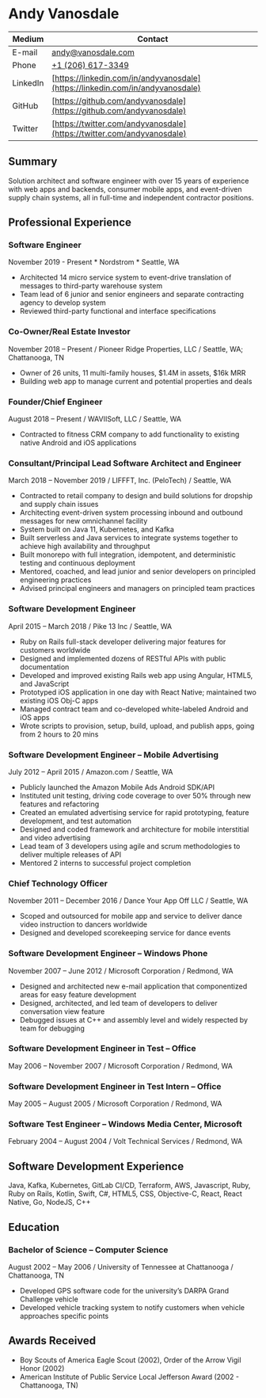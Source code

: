 # Andy Vanosdale

| Medium   | Contact                                                                        |
| -------- | ------------------------------------------------------------------------------ |
| E-mail   | [andy@vanosdale.com](mailto:andy@vanosdale.com)                                |
| Phone    | [+1 (206) 617-3349](tel:+12066173349)                                          |
| LinkedIn | [https://linkedin.com/in/andyvanosdale](https://linkedin.com/in/andyvanosdale) |
| GitHub   | [https://github.com/andyvanosdale](https://github.com/andyvanosdale)           |
| Twitter  | [https://twitter.com/andyvanosdale](https://twitter.com/andyvanosdale)         |

## Summary

Solution architect and software engineer with over 15 years of experience with web apps and backends, consumer mobile apps, and event-driven supply chain systems, all in full-time and independent contractor positions.

## Professional Experience

### Software Engineer

November 2019 - Present * Nordstrom * Seattle, WA

* Architected 14 micro service system to event-drive translation of messages to third-party warehouse system
* Team lead of 6 junior and senior engineers and separate contracting agency to develop system
* Reviewed third-party functional and interface specifications

### Co-Owner/Real Estate Investor

November 2018 – Present / Pioneer Ridge Properties, LLC / Seattle, WA; Chattanooga, TN

*	Owner of 26 units, 11 multi-family houses, $1.4M in assets, $16k MRR
*	Building web app to manage current and potential properties and deals

### Founder/Chief Engineer

August 2018 – Present / WAVIISoft, LLC / Seattle, WA

*	Contracted to fitness CRM company to add functionality to existing native Android and iOS applications

### Consultant/Principal Lead Software Architect and Engineer

March 2018 – November 2019 / LIFFFT, Inc. (PeloTech) / Seattle, WA

*	Contracted to retail company to design and build solutions for dropship and supply chain issues
*	Architecting event-driven system processing inbound and outbound messages for new omnichannel facility
*	System built on Java 11, Kubernetes, and Kafka
*	Built serverless and Java services to integrate systems together to achieve high availability and throughput
*	Built monorepo with full integration, idempotent, and deterministic testing and continuous deployment
*	Mentored, coached, and lead junior and senior developers on principled engineering practices
*	Advised principal engineers and managers on principled team practices

### Software Development Engineer

April 2015 – March 2018 / Pike 13 Inc / Seattle, WA

*	Ruby on Rails full-stack developer delivering major features for customers worldwide
*	Designed and implemented dozens of RESTful APIs with public documentation
*	Developed and improved existing Rails web app using Angular, HTML5, and JavaScript
*	Prototyped iOS application in one day with React Native; maintained two existing iOS Obj-C apps
*	Managed contract team and co-developed white-labeled Android and iOS apps
*	Wrote scripts to provision, setup, build, upload, and publish apps, going from 2 hours to 20 mins

### Software Development Engineer – Mobile Advertising

July 2012 – April 2015 / Amazon.com / Seattle, WA

*	Publicly launched the Amazon Mobile Ads Android SDK/API
*	Instituted unit testing, driving code coverage to over 50% through new features and refactoring
*	Created an emulated advertising service for rapid prototyping, feature development, and test automation
*	Designed and coded framework and architecture for mobile interstitial and video advertising
*	Lead team of 3 developers using agile and scrum methodologies to deliver multiple releases of API
*	Mentored 2 interns to successful project completion

### Chief Technology Officer

November 2011 – December 2016 / Dance Your App Off LLC / Seattle, WA

*	Scoped and outsourced for mobile app and service to deliver dance video instruction to dancers worldwide
*	Designed and developed scorekeeping service for dance events

### Software Development Engineer – Windows Phone

November 2007 – June 2012 / Microsoft Corporation / Redmond, WA

*	Designed and architected new e-mail application that componentized areas for easy feature development
*	Designed, architected, and led team of developers to deliver conversation view feature
*	Debugged issues at C++ and assembly level and widely respected by team for debugging

### Software Development Engineer in Test – Office

May 2006 – November 2007 / Microsoft Corporation / Redmond, WA

### Software Development Engineer in Test Intern – Office

May 2005 – August 2005 / Microsoft Corporation / Redmond, WA

### Software Test Engineer – Windows Media Center, Microsoft

February 2004 – August 2004 / Volt Technical Services / Redmond, WA
 
## Software Development Experience
Java, Kafka, Kubernetes, GitLab CI/CD, Terraform, AWS, Javascript, Ruby, Ruby on Rails, Kotlin, Swift, C#, HTML5, CSS, Objective-C, React, React Native, Go, NodeJS, C++

## Education

### Bachelor of Science – Computer Science

August 2002 – May 2006 / University of Tennessee at Chattanooga / Chattanooga, TN

*	Developed GPS software code for the university’s DARPA Grand Challenge vehicle
*	Developed vehicle tracking system to notify customers when vehicle approaches specific points

## Awards Received

*	Boy Scouts of America Eagle Scout (2002), Order of the Arrow Vigil Honor (2002)
*	American Institute of Public Service Local Jefferson Award (2002 - Chattanooga, TN)
